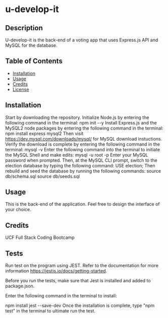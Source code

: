 # u-develop-it

## Description
U-develop-it is the back-end of a voting app that uses Express.js API and MySQL for the database. 

## Table of Contents

- [Installation](#installation)
- [Usage](#usage)
- [Credits](#credits)
- [License](#license)

## Installation

Start by downloading the repository.
Initialize Node.js by entering the following command in the terminal:
    npm init --y
Install Express.js and the MySQL2 node packages by entering the following command in the terminal:
    npm install express mysql2
Then visit https://dev.mysql.com/downloads/mysql/ for MySQL download instuctions. 
Verify the download is complete by entering the following command in the terminal:
    mysql -v
Enter the following command into the terminal to initiate the MySQL Shell and make edits:
    mysql -u root -p
Enter your MySQL password when prompted. Then, at the MySQL CLI prompt, switch to the election database by typing the following command:
    USE election;
Then rebuild and seed the database by running the following commands:
    source db/schema.sql
    source db/seeds.sql


## Usage

This is the back-end of the application. Feel free to design the interface of your choice. 

## Credits

UCF Full Stack Coding Bootcamp

## Tests

Run test on the program using JEST. Refer to the documentation for more information https://jestjs.io/docs/getting-started.

Before you run the tests, make sure that Jest is installed and added to package.json.

Enter the following command in the terminal to install:

npm install jest --save-dev
Once the installation is complete, type "npm test" in the terminal to ultimate run the test.

